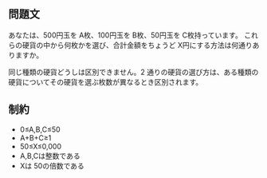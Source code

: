 ## 問題文
あなたは、500円玉を A枚、100円玉を B枚、50円玉を C枚持っています。 これらの硬貨の中から何枚かを選び、合計金額をちょうど X円にする方法は何通りありますか。

同じ種類の硬貨どうしは区別できません。2 通りの硬貨の選び方は、ある種類の硬貨についてその硬貨を選ぶ枚数が異なるとき区別されます。

## 制約
- 0≤A,B,C≤50
- A+B+C≥1
- 50≤X≤0,000
- A,B,Cは整数である
- Xは 50の倍数である